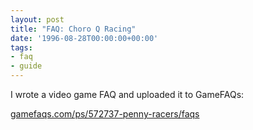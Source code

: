 ```yaml
---
layout: post
title: "FAQ: Choro Q Racing"
date: '1996-08-28T00:00:00+00:00'
tags:
- faq
- guide
---
```


I wrote a video game FAQ and uploaded it to GameFAQs:

[gamefaqs.com/ps/572737-penny-racers/faqs](https://gamefaqs.gamespot.com/ps/572737-penny-racers/faqs)
